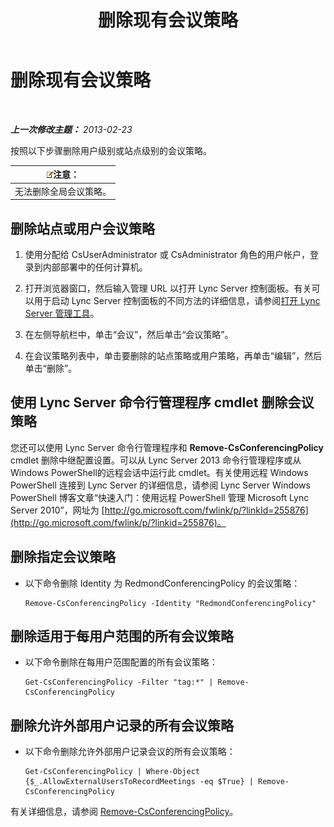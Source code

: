 ﻿---
title: 删除现有会议策略
TOCTitle: 删除现有会议策略
ms:assetid: 709ed771-790f-4bf1-a4de-b37ca5168688
ms:mtpsurl: https://technet.microsoft.com/zh-cn/library/JJ688089(v=OCS.15)
ms:contentKeyID: 49888460
ms.date: 05/19/2016
mtps_version: v=OCS.15
ms.translationtype: HT
---

# 删除现有会议策略

 

_**上一次修改主题：** 2013-02-23_

按照以下步骤删除用户级别或站点级别的会议策略。

<table>
<thead>
<tr class="header">
<th><img src="images/Dn783119.note(OCS.15).gif" title="note" alt="note" />注意：</th>
</tr>
</thead>
<tbody>
<tr class="odd">
<td>无法删除全局会议策略。</td>
</tr>
</tbody>
</table>


## 删除站点或用户会议策略

1.  使用分配给 CsUserAdministrator 或 CsAdministrator 角色的用户帐户，登录到内部部署中的任何计算机。

2.  打开浏览器窗口，然后输入管理 URL 以打开 Lync Server 控制面板。有关可以用于启动 Lync Server 控制面板的不同方法的详细信息，请参阅[打开 Lync Server 管理工具](lync-server-2013-open-lync-server-administrative-tools.md)。

3.  在左侧导航栏中，单击“会议”，然后单击“会议策略”。

4.  在会议策略列表中，单击要删除的站点策略或用户策略，再单击“编辑”，然后单击“删除”。

## 使用 Lync Server 命令行管理程序 cmdlet 删除会议策略

您还可以使用 Lync Server 命令行管理程序和 **Remove-CsConferencingPolicy** cmdlet 删除中继配置设置。可以从 Lync Server 2013 命令行管理程序或从 Windows PowerShell的远程会话中运行此 cmdlet。有关使用远程 Windows PowerShell 连接到 Lync Server 的详细信息，请参阅 Lync Server Windows PowerShell 博客文章“快速入门：使用远程 PowerShell 管理 Microsoft Lync Server 2010”，网址为 [http://go.microsoft.com/fwlink/p/?linkId=255876](http://go.microsoft.com/fwlink/p/?linkid=255876)。

## 删除指定会议策略

  - 以下命令删除 Identity 为 RedmondConferencingPolicy 的会议策略：
    
        Remove-CsConferencingPolicy -Identity "RedmondConferencingPolicy"

## 删除适用于每用户范围的所有会议策略

  - 以下命令删除在每用户范围配置的所有会议策略：
    
        Get-CsConferencingPolicy -Filter "tag:*" | Remove-CsConferencingPolicy

## 删除允许外部用户记录的所有会议策略

  - 以下命令删除允许外部用户记录会议的所有会议策略：
    
        Get-CsConferencingPolicy | Where-Object {$_.AllowExternalUsersToRecordMeetings -eq $True} | Remove-CsConferencingPolicy

有关详细信息，请参阅 [Remove-CsConferencingPolicy](remove-csconferencingpolicy.md)。


